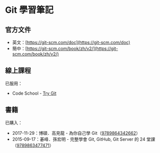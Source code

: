 # Git 學習筆記

## 官方文件

* 英文：[https://git-scm.com/doc](https://git-scm.com/doc)
* 簡中：[https://git-scm.com/book/zh/v2/](https://git-scm.com/book/zh/v2/)

## 線上課程

已服用：

* Code School - [Try Git](https://www.codeschool.com/courses/try-git)

## 書籍

已購入：

* 2017-11-29：博碩．高見龍 - 為你自己學 Git（[9789864342662](https://www.tenlong.com.tw/products/9789864342662)）
* 2015-09-17：碁峰．孫宏明 - 完整學會 Git, GitHub, Git Server 的 24 堂課（[9789863477471](https://www.tenlong.com.tw/products/9789863477471)）



